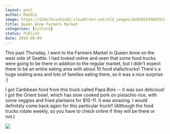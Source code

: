 ```yaml
---
layout: post
author: Maddie
image: https://d24slhcvzhzz82.cloudfront.net/old_images/6a0105349b8251970b022ad3599e01200c-500wi.jpg
title: Queen Anne Farmers Market
categories: [culture]
status: Publish
date: 2018-08-09
---
```


This past Thursday, I went to the Farmers Market in Queen Anne on the west side of Seattle. I had looked online and seen that some food trucks were going to be there in addition to the regular market, but I didn't expect there to be an entire eating area with about 10 food stalls/trucks! There's a huge seating area and lots of families eating there, so it was a nice surprise :)

I got Caribbean food from this truck called Papa Bois -- it was soo delicious! I got the Orient bowl, which has slow cooked pork on pistachio rice, with some veggies and fried plantains for $10-11. It was amazing. I would definitely come back again for this particular truck!! (Although the food trucks rotate weekly, so you have to check online if they will be there or not.)


![](https://d24slhcvzhzz82.cloudfront.net/old_images/6a0105349b8251970b022ad3599df4200c-500wi.jpg)
